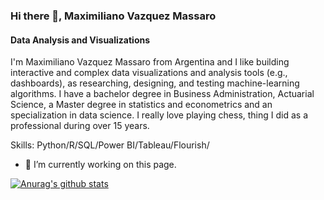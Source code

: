 ### Hi there 👋, Maximiliano Vazquez Massaro
#### Data Analysis and Visualizations


I'm Maximiliano Vazquez Massaro from Argentina and I like building interactive and complex data visualizations and analysis tools (e.g., dashboards), as researching, designing, and testing machine-learning algorithms. I have a bachelor degree in Business Administration, Actuarial Science, a Master degree in statistics and econometrics and an specialization in data science. I really love playing chess, thing I did as a professional during over 15 years.

Skills: Python/R/SQL/Power BI/Tableau/Flourish/

- 🔭 I’m currently working on this page. 






[![Anurag's github stats](https://github-readme-stats.vercel.app/api?username=mvazquezmassaro)](https://github.com/anuraghazra/github-readme-stats)


